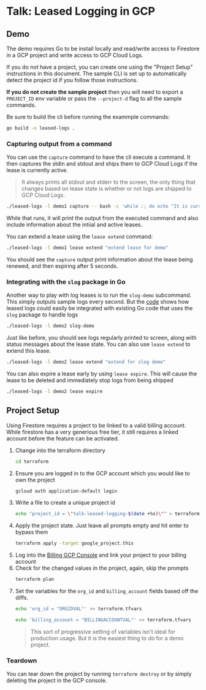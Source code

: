# Talk: Leased Logging in GCP

## Demo

The demo requires Go to be install locally and read/write access to Firestore in a GCP project and write access to GCP Cloud Logs.

If you do not have a project, you can create one using the "Project Setup" instructions in this document.
The sample CLI is set up to automatically detect the project id if you follow those instructions.

**If you do not create the sample project** then you will need to export a `PROJECT_ID` env variable or pass the `--project-d`
flag to all the sample commands.

Be sure to build the cli before running the exammple commands:

```bash
go build -o leased-logs .
```

### Capturing output from a command

You can use the `capture` command to have the cli execute a command. It then captures the stdin and stdout and
ships them to GCP Cloud Logs if the lease is currently active.

> It always prints all stdout and stderr to the screen, the only thing that changes based on lease state is whether or not
> logs are shipped to GCP Cloud Logs.

```bash
./leased-logs -l demo1 capture -- bash -c 'while :; do echo "It is currently $(date)"; sleep 1; done'
```

While that runs, it will print the output from the executed command and also include information about the intiial and active leases.

You can extend a lease using the `lease extend` command:

```bash
./leased-logs -l demo1 lease extend "extend lease for demo"
```

You should see the `capture` output print information about the lease being renewed, and then expiring after 5 seconds.

### Integrating with the `slog` package in Go

Another way to play with log leases is to run the `slog-demo` subcommand. This simply outputs sample logs every second.
But the [code](./cmd_slog_demo.go) shows how leased logs could easily be integrated with existing Go code that uses the `slog`
package to handle logs

```bash
./leased-logs -l demo2 slog-demo
```

Just like before, you should see logs regularly printed to screen, along with status messages about the lease state.
You can also use `lease extend` to extend this lease.

```bash
./leased-logs -l demo2 lease extend "extend for slog demo"
```

You can also expire a lease early by using `lease expire`. This will cause the lease to be deleted and immediately stop logs from being shipped

```bash
./leased-logs -l demo2 lease expire
```

## Project Setup

Using Firestore requires a project to be linked to a valid billing account. While firestore has a very
generious free tier, it still requires a linked account before the feature can be activated.

1. Change into the terraform directory
   ```bash
   cd terraform
   ```
2. Ensure you are logged in to the GCP account which you would like to own the project
   ```bash
   gcloud auth application-default login
   ```
3. Write a file to create a unique project id
   ```bash
   echo "project_id = \"talk-leased-logging-$(date +%s)\"" > terraform.tfvars
   ```
4. Apply the project state. Just leave all prompts empty and hit enter to bypass them
   ```bash
   terraform apply -target google_project.this
   ```
5. Log into the [Billing GCP Console](https://console.cloud.google.com/billing/projects) and link your project to your billing account
6. Check for the changed values in the project, again, skip the prompts
   ```bash
   terraform plan
   ```
7. Set the variables for the `org_id` and `billing_account` fields based off the diffs.
   ```bash
   echo 'org_id = "ORGIDVAL"' >> terraform.tfvars
   ```
   ```bash
   echo 'billing_account = "BILLINGACCOUNTVAL"' >> terraform.tfvars
   ```
   > This sort of progressive setting of variables isn't ideal for production usage. But it is the easiest thing to do for a demo project.


### Teardown

You can tear down the project by running `terraform destroy` or by simply deleting the project in the GCP console.
